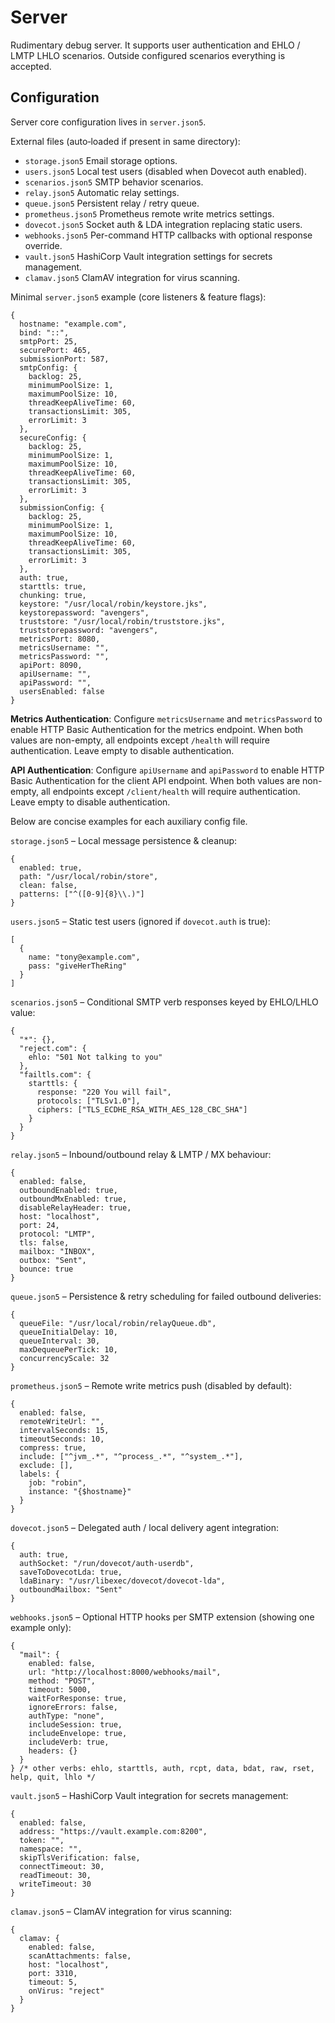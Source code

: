 Server
======
Rudimentary debug server.
It supports user authentication and EHLO / LMTP LHLO scenarios.
Outside configured scenarios everything is accepted.

Configuration
-------------
Server core configuration lives in `server.json5`.

External files (auto‑loaded if present in same directory):
- `storage.json5` Email storage options.
- `users.json5` Local test users (disabled when Dovecot auth enabled).
- `scenarios.json5` SMTP behavior scenarios.
- `relay.json5` Automatic relay settings.
- `queue.json5` Persistent relay / retry queue.
- `prometheus.json5` Prometheus remote write metrics settings.
- `dovecot.json5` Socket auth & LDA integration replacing static users.
- `webhooks.json5` Per-command HTTP callbacks with optional response override.
- `vault.json5` HashiCorp Vault integration settings for secrets management.
- `clamav.json5` ClamAV integration for virus scanning.

Minimal `server.json5` example (core listeners & feature flags):

    {
      hostname: "example.com",
      bind: "::",
      smtpPort: 25,
      securePort: 465,
      submissionPort: 587,
      smtpConfig: {
        backlog: 25,
        minimumPoolSize: 1,
        maximumPoolSize: 10,
        threadKeepAliveTime: 60,
        transactionsLimit: 305,
        errorLimit: 3
      },
      secureConfig: {
        backlog: 25,
        minimumPoolSize: 1,
        maximumPoolSize: 10,
        threadKeepAliveTime: 60,
        transactionsLimit: 305,
        errorLimit: 3
      },
      submissionConfig: {
        backlog: 25,
        minimumPoolSize: 1,
        maximumPoolSize: 10,
        threadKeepAliveTime: 60,
        transactionsLimit: 305,
        errorLimit: 3
      },
      auth: true,
      starttls: true,
      chunking: true,
      keystore: "/usr/local/robin/keystore.jks",
      keystorepassword: "avengers",
      truststore: "/usr/local/robin/truststore.jks",
      truststorepassword: "avengers",
      metricsPort: 8080,
      metricsUsername: "",
      metricsPassword: "",
      apiPort: 8090,
      apiUsername: "",
      apiPassword: "",
      usersEnabled: false
    }

**Metrics Authentication**: Configure `metricsUsername` and `metricsPassword` to enable HTTP Basic Authentication for the metrics endpoint. 
When both values are non-empty, all endpoints except `/health` will require authentication.
Leave empty to disable authentication.

**API Authentication**: Configure `apiUsername` and `apiPassword` to enable HTTP Basic Authentication for the client API endpoint.
When both values are non-empty, all endpoints except `/client/health` will require authentication.
Leave empty to disable authentication.

Below are concise examples for each auxiliary config file.

`storage.json5` – Local message persistence & cleanup:

    {
      enabled: true,
      path: "/usr/local/robin/store",
      clean: false,
      patterns: ["^([0-9]{8}\\.)"]
    }

`users.json5` – Static test users (ignored if `dovecot.auth` is true):

    [
      {
        name: "tony@example.com",
        pass: "giveHerTheRing"
      }
    ]

`scenarios.json5` – Conditional SMTP verb responses keyed by EHLO/LHLO value:

    {
      "*": {},
      "reject.com": {
        ehlo: "501 Not talking to you"
      },
      "failtls.com": {
        starttls: {
          response: "220 You will fail",
          protocols: ["TLSv1.0"],
          ciphers: ["TLS_ECDHE_RSA_WITH_AES_128_CBC_SHA"]
        }
      }
    }

`relay.json5` – Inbound/outbound relay & LMTP / MX behaviour:

    {
      enabled: false,
      outboundEnabled: true,
      outboundMxEnabled: true,
      disableRelayHeader: true,
      host: "localhost",
      port: 24,
      protocol: "LMTP",
      tls: false,
      mailbox: "INBOX",
      outbox: "Sent",
      bounce: true
    }

`queue.json5` – Persistence & retry scheduling for failed outbound deliveries:

    {
      queueFile: "/usr/local/robin/relayQueue.db",
      queueInitialDelay: 10,
      queueInterval: 30,
      maxDequeuePerTick: 10,
      concurrencyScale: 32
    }

`prometheus.json5` – Remote write metrics push (disabled by default):

    {
      enabled: false,
      remoteWriteUrl: "",
      intervalSeconds: 15,
      timeoutSeconds: 10,
      compress: true,
      include: ["^jvm_.*", "^process_.*", "^system_.*"],
      exclude: [],
      labels: {
        job: "robin",
        instance: "{$hostname}"
      }
    }

`dovecot.json5` – Delegated auth / local delivery agent integration:

    {
      auth: true,
      authSocket: "/run/dovecot/auth-userdb",
      saveToDovecotLda: true,
      ldaBinary: "/usr/libexec/dovecot/dovecot-lda",
      outboundMailbox: "Sent"
    }

`webhooks.json5` – Optional HTTP hooks per SMTP extension (showing one example only):

    {
      "mail": {
        enabled: false,
        url: "http://localhost:8000/webhooks/mail",
        method: "POST",
        timeout: 5000,
        waitForResponse: true,
        ignoreErrors: false,
        authType: "none",
        includeSession: true,
        includeEnvelope: true,
        includeVerb: true,
        headers: {}
      }
    } /* other verbs: ehlo, starttls, auth, rcpt, data, bdat, raw, rset, help, quit, lhlo */

`vault.json5` – HashiCorp Vault integration for secrets management:

    {
      enabled: false,
      address: "https://vault.example.com:8200",
      token: "",
      namespace: "",
      skipTlsVerification: false,
      connectTimeout: 30,
      readTimeout: 30,
      writeTimeout: 30
    }

`clamav.json5` – ClamAV integration for virus scanning:

    {
      clamav: {
        enabled: false,
        scanAttachments: false,
        host: "localhost",
        port: 3310,
        timeout: 5,
        onVirus: "reject"
      }
    }
